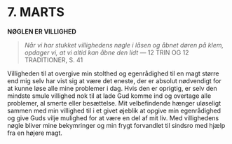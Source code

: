 # 7. MARTS

**NØGLEN ER VILLIGHED**

> *Når vi har stukket villighedens nøgle i låsen og åbnet døren på klem, opdager vi, at vi altid kan åbne den lidt*
> — 12 TRIN OG 12 TRADITIONER, S. 41

Villigheden til at overgive min stolthed og egenrådighed til en magt større end mig selv har vist sig at være det eneste, der er absolut nødvendigt for at kunne løse alle mine problemer i dag. Hvis den er oprigtig, er selv den mindste smule villighed nok til at lade Gud komme ind og overtage alle problemer, al smerte eller besættelse. Mit velbefindende hænger uløseligt sammen med min villighed til i et givet øjeblik at opgive min egenrådighed og give Guds vilje mulighed for at være en del af mit liv. Med villighedens nøgle bliver mine bekymringer og min frygt forvandlet til sindsro med hjælp fra en højere magt.
